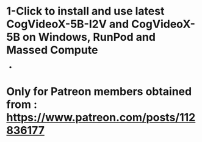 # 1-Click to install and use latest CogVideoX-5B-I2V and CogVideoX-5B on Windows, RunPod and Massed Compute
-
# Only for Patreon members obtained from : https://www.patreon.com/posts/112836177

